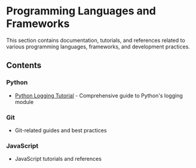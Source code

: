 # Programming Languages and Frameworks

This section contains documentation, tutorials, and references related to various programming languages, frameworks, and development practices.

## Contents

### Python
- [Python Logging Tutorial](python/python-logging-tutorial.md) - Comprehensive guide to Python's logging module

### Git
- Git-related guides and best practices

### JavaScript
- JavaScript tutorials and references

